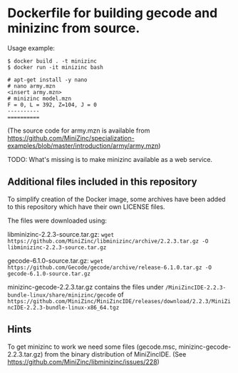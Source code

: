 # Dockerfile for building gecode and minizinc from source.

Usage example:
```
$ docker build . -t minizinc
$ docker run -it minizinc bash

# apt-get install -y nano
# nano army.mzn
<insert army.mzn>
# minizinc model.mzn
F = 0, L = 392, Z=104, J = 0
----------
==========
```

(The source code for army.mzn is available from https://github.com/MiniZinc/specialization-examples/blob/master/introduction/army/army.mzn)

TODO: What's missing is to make minizinc available as a web service.

## Additional files included in this repository
To simplify creation of the Docker image, some archives have been added to this repository which have their own LICENSE files.

The files were downloaded using:

libminizinc-2.2.3-source.tar.gz: `wget https://github.com/MiniZinc/libminizinc/archive/2.2.3.tar.gz -O libminizinc-2.2.3-source.tar.gz`

gecode-6.1.0-source.tar.gz: `wget https://github.com/Gecode/gecode/archive/release-6.1.0.tar.gz -O gecode-6.1.0-source.tar.gz`

minizinc-gecode-2.2.3.tar.gz contains the files under `/MiniZincIDE-2.2.3-bundle-linux/share/minizinc/gecode` of `https://github.com/MiniZinc/MiniZincIDE/releases/download/2.2.3/MiniZincIDE-2.2.3-bundle-linux-x86_64.tgz`

## Hints
To get minizinc to work we need some files (gecode.msc, minizinc-gecode-2.2.3.tar.gz) from the binary distribution of MiniZincIDE. (See https://github.com/MiniZinc/libminizinc/issues/228)
